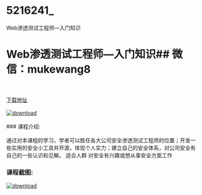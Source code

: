 # 5216241_
Web渗透测试工程师—入门知识
# Web渗透测试工程师—入门知识## 微信：mukewang8
<br/></br>[下载地址](http://www.36tz.cn/article/5216241 "下载地址")
<br/></br>[![download](http://36tz.cn/muke_img/2020_11_12345-300x186.jpg "下载地址")](http://www.36tz.cn/article/5216241 "下载地址")
<br/></br>### 课程介绍:<br/></br>通过对本课程的学习，学者可以胜任各大公司安全渗透测试工程师的位置；开发一些实用的安全小工具并开源，体现个人实力；建立自己的安全体系，对公司安全有自己的一些认识和见解。
适合人群
对安全有兴趣或想从事安全方面工作

### 课程截图:
[![download](http://36tz.cn/muke_img/2020_11_1-62.png "下载地址")](http://www.36tz.cn/article/5216241 "下载地址")
